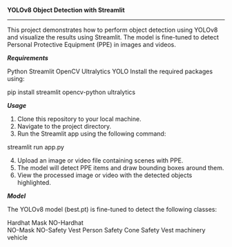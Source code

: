**YOLOv8 Object Detection with Streamlit**
****
This project demonstrates how to perform object detection using YOLOv8 and visualize the results using Streamlit. The model is fine-tuned to detect Personal Protective Equipment (PPE) in images and videos.

_**Requirements**_

Python 
Streamlit
OpenCV
Ultralytics YOLO
Install the required packages using:

pip install streamlit opencv-python ultralytics

_**Usage**_

1. Clone this repository to your local machine.
2. Navigate to the project directory.
3. Run the Streamlit app using the following command:

streamlit run app.py

4. Upload an image or video file containing scenes with PPE.
5. The model will detect PPE items and draw bounding boxes around them.
6. View the processed image or video with the detected objects highlighted.

_**Model**_

The YOLOv8 model (best.pt) is fine-tuned to detect the following classes:

Hardhat
Mask
NO-Hardhat  
NO-Mask
NO-Safety Vest
Person
Safety Cone
Safety Vest
machinery
vehicle
